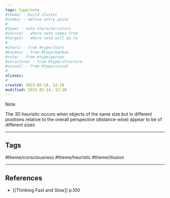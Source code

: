 ```yaml
---
tags: type/note
#theme/ - build cluster 
#index/ - define entry point
# 
#type/ - note characteristics
#source/ - where note comes from
#target/ - where note will go to
# 
#chart/ - from #type/chart 
#kanban/ - from #type/kanban
#role/ - from #type/person
#structure/ - from #type/structure
#visual/ - from #type/visual
#
aliases:
#
created: 2023-02-14, 12:18
modified: 2023-02-14, 12:18
---
```


> [!NOTE]
> The 3D heuristic occurs when objects of the same size but in different positions relative to the overall perspective (distance-wise) appear to be of different sizes

---
## Tags
#theme/consciousness #theme/heuristic #theme/illusion

---
## References
-  [[Thinking Fast and Slow]] p.100